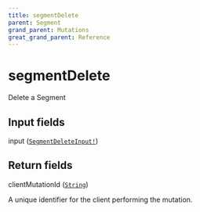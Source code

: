 ```yaml
---
title: segmentDelete
parent: Segment
grand_parent: Mutations
great_grand_parent: Reference
---
```


# segmentDelete

Delete a Segment

## Input fields

<div class="field-entry ">
  <span id="input" class="field-name anchored">input (<code><a href="/docs/reference/input_object/segment/segment_delete_input">SegmentDeleteInput!</a></code>)</span>

  <div class="description-wrapper">

  </div>
</div>

## Return fields

<div class="field-entry ">
  <span id="client_mutation_id" class="field-name anchored">clientMutationId (<code><a href="/docs/reference/scalar/string">String</a></code>)</span>

  <div class="description-wrapper">
   <p>A unique identifier for the client performing the mutation.</p>

  </div>
</div>


